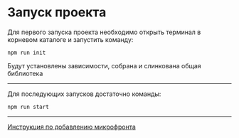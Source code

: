 # Запуск проекта

Для первого запуска проекта необходимо открыть терминал в корневом каталоге и запустить команду:

```
npm run init
```

Будут установлены зависимости, собрана и слинкована общая библиотека

----


Для последующих запусков достаточно команды:
```
npm run start
```

____

[Инструкция по добавлению микрофронта](instruction.md)
